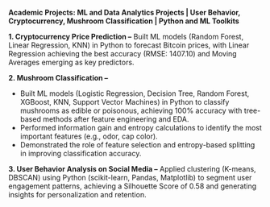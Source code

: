 ****Academic Projects: ML and Data Analytics Projects | User Behavior, Cryptocurrency, Mushroom Classification | Python and ML Toolkits****


**1. Cryptocurrency Price Prediction –** Built ML models (Random Forest, Linear Regression, KNN) in Python to forecast Bitcoin prices, with Linear Regression achieving the best accuracy (RMSE: 1407.10) and Moving Averages emerging as key predictors.


**2. Mushroom Classification –** 
- Built ML models (Logistic Regression, Decision Tree, Random Forest, XGBoost, KNN, Support Vector Machines) in Python to classify mushrooms as edible or poisonous, achieving 100% accuracy with tree-based methods after feature engineering and EDA.
- Performed information gain and entropy calculations to identify the most important features (e.g., odor, cap color).
- Demonstrated the role of feature selection and entropy-based splitting in improving classification accuracy.


**3. User Behavior Analysis on Social Media –** Applied clustering (K-means, DBSCAN) using Python (scikit-learn, Pandas, Matplotlib) to segment user engagement patterns, achieving a Silhouette Score of 0.58 and generating insights for personalization and retention.
